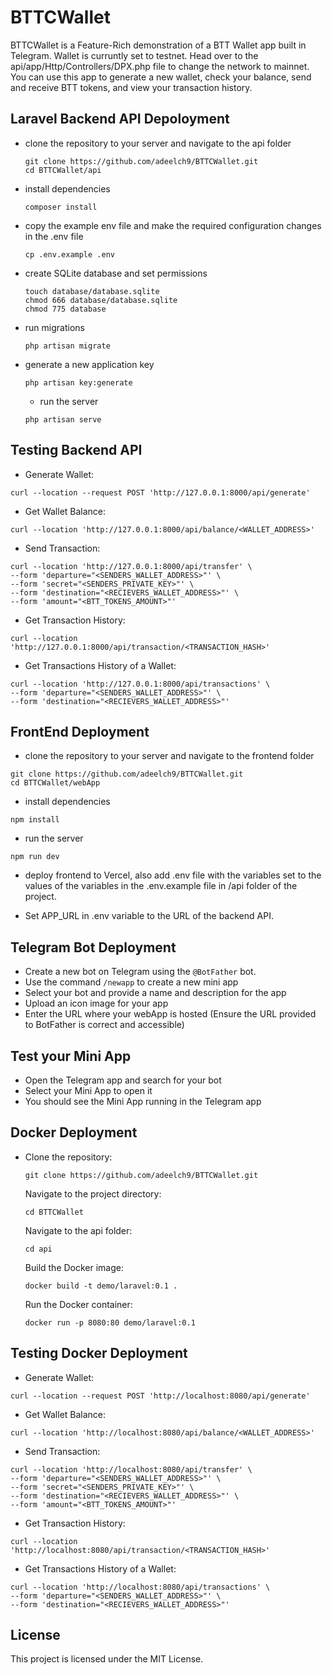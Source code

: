 # BTTCWallet
BTTCWallet is a Feature-Rich demonstration of a BTT Wallet app built in Telegram. Wallet is curruntly set to testnet. Head over to the api/app/Http/Controllers/DPX.php file to change the network to mainnet. You can use this app to generate a new wallet, check your balance, send and receive BTT tokens, and view your transaction history.

## Laravel Backend API Depoloyment
- clone the repository to your server and navigate to the api folder
  ```
  git clone https://github.com/adeelch9/BTTCWallet.git
  cd BTTCWallet/api
  ```

- install dependencies
  ```
  composer install
  ```

- copy the example env file and make the required configuration changes in the .env file
  ```
  cp .env.example .env
  ```

- create SQLite database and set permissions
  ```
  touch database/database.sqlite
  chmod 666 database/database.sqlite
  chmod 775 database
  ```

- run migrations
  ```
  php artisan migrate
  ```

- generate a new application key
  ```
  php artisan key:generate
  ```

  - run the server
  ```
  php artisan serve
  ```

## Testing Backend API
  - Generate Wallet:
  ```
  curl --location --request POST 'http://127.0.0.1:8000/api/generate'
  ```

  - Get Wallet Balance:
  ```
  curl --location 'http://127.0.0.1:8000/api/balance/<WALLET_ADDRESS>'
  ```

  - Send Transaction:
  ```
  curl --location 'http://127.0.0.1:8000/api/transfer' \
--form 'departure="<SENDERS_WALLET_ADDRESS>"' \
--form 'secret="<SENDERS_PRIVATE_KEY>"' \
--form 'destination="<RECIEVERS_WALLET_ADDRESS>"' \
--form 'amount="<BTT_TOKENS_AMOUNT>"'
  ```

  - Get Transaction History:
  ```
  curl --location 'http://127.0.0.1:8000/api/transaction/<TRANSACTION_HASH>'
  ```

  - Get Transactions History of a Wallet:
  ```
  curl --location 'http://127.0.0.1:8000/api/transactions' \
--form 'departure="<SENDERS_WALLET_ADDRESS>"' \
--form 'destination="<RECIEVERS_WALLET_ADDRESS>"'
  ```


## FrontEnd Deployment
  - clone the repository to your server and navigate to the frontend folder
  ```
  git clone https://github.com/adeelch9/BTTCWallet.git
  cd BTTCWallet/webApp
  ```

  - install dependencies
  ```
  npm install
  ```

  - run the server
  ```
  npm run dev
  ```

  - deploy frontend to Vercel, also add .env file with the variables set to the values of the variables in the .env.example file in /api folder of the project.
  
  - Set APP_URL in .env variable to the URL of the backend API.
  
  
## Telegram Bot Deployment
  - Create a new bot on Telegram using the `@BotFather` bot.
  - Use the command `/newapp` to create a new mini app
  - Select your bot and provide a name and description for the app
  - Upload an icon image for your app
  - Enter the URL where your webApp is hosted (Ensure the URL provided to BotFather is correct and accessible)
  
## Test your Mini App
  - Open the Telegram app and search for your bot
  - Select your Mini App to open it
  - You should see the Mini App running in the Telegram app

## Docker Deployment

- Clone the repository:
  ```
  git clone https://github.com/adeelch9/BTTCWallet.git
  ```
  Navigate to the project directory:
  ```
  cd BTTCWallet
  ```
  Navigate to the api folder:
  ```
  cd api
  ```
  Build the Docker image:
  ```
  docker build -t demo/laravel:0.1 .
  ```
  Run the Docker container:
  ```
  docker run -p 8080:80 demo/laravel:0.1
  ```
## Testing Docker Deployment
  - Generate Wallet:
  ```
  curl --location --request POST 'http://localhost:8080/api/generate'
  ```

  - Get Wallet Balance:
  ```
  curl --location 'http://localhost:8080/api/balance/<WALLET_ADDRESS>'
  ```

  - Send Transaction:
  ```
  curl --location 'http://localhost:8080/api/transfer' \
  --form 'departure="<SENDERS_WALLET_ADDRESS>"' \
  --form 'secret="<SENDERS_PRIVATE_KEY>"' \
  --form 'destination="<RECIEVERS_WALLET_ADDRESS>"' \
  --form 'amount="<BTT_TOKENS_AMOUNT>"'
  ```

  - Get Transaction History:
  ```
  curl --location 'http://localhost:8080/api/transaction/<TRANSACTION_HASH>'
  ```

  - Get Transactions History of a Wallet:
  ```
  curl --location 'http://localhost:8080/api/transactions' \
  --form 'departure="<SENDERS_WALLET_ADDRESS>"' \
  --form 'destination="<RECIEVERS_WALLET_ADDRESS>"'
  ```

  ## License
  This project is licensed under the MIT License.